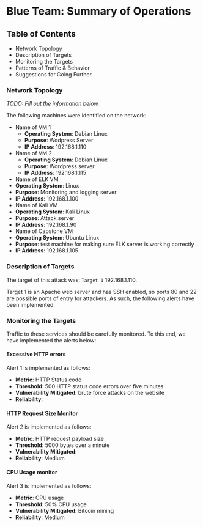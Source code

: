 # Blue Team: Summary of Operations

## Table of Contents
- Network Topology
- Description of Targets
- Monitoring the Targets
- Patterns of Traffic & Behavior
- Suggestions for Going Further

### Network Topology
_TODO: Fill out the information below._

The following machines were identified on the network:
- Name of VM 1
  - **Operating System**: Debian Linux
  - **Purpose**: Wodpress Server
  - **IP Address**: 192.168.1.110
- Name of VM 2
  - **Operating System**: Debian Linux
  - **Purpose**: Wordpress server
  - **IP Address**: 192.168.1.115
-  Name of ELK VM
  - **Operating System**: Linux
  - **Purpose**: Monitoring and logging server
  - **IP Address**: 192.168.1.100
-  Name of Kali VM 
  - **Operating System**: Kali Linux
  - **Purpose**: Attack server
  - **IP Address**:  192.168.1.90 
-  Name of Capstone VM 
  - **Operating System**: Ubuntu Linux
  - **Purpose**: test machine for making sure ELK server is working correctly
  - **IP Address**: 192.168.1.105

### Description of Targets

The target of this attack was: `Target 1` 192.168.1.110.

Target 1 is an Apache web server and has SSH enabled, so ports 80 and 22 are possible ports of entry for attackers. As such, the following alerts have been implemented:

### Monitoring the Targets

Traffic to these services should be carefully monitored. To this end, we have implemented the alerts below:

#### Excessive HTTP errors
Alert 1 is implemented as follows:
  - **Metric**: HTTP Status code
  - **Threshold**: 500 HTTP status code errors over five minutes
  - **Vulnerability Mitigated**: brute force attacks on the website
  - **Reliability**: 

#### HTTP Request Size Monitor
Alert 2 is implemented as follows:
  - **Metric**: HTTP request payload size
  - **Threshold**: 5000 bytes over a minute
  - **Vulnerability Mitigated**: 
  - **Reliability**: Medium

#### CPU Usage monitor
Alert 3 is implemented as follows:
  - **Metric**: CPU usage
  - **Threshold**: 50% CPU usage 
  - **Vulnerability Mitigated**: Bitcoin mining
  - **Reliability**: Medium




